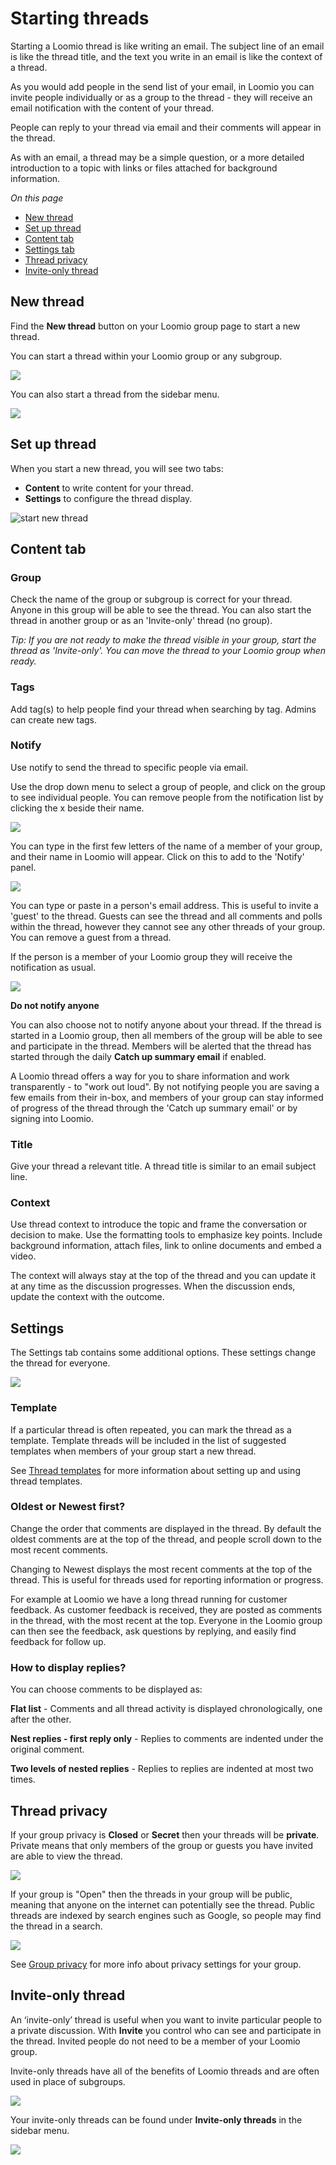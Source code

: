 # Starting threads

Starting a Loomio thread is like writing an email. The subject line of an email is like the thread title, and the text you write in an email is like the context of a thread.   

As you would add people in the send list of your email, in Loomio you can invite people individually or as a group to the thread - they will receive an email notification with the content of your thread.
 
People can reply to your thread via email and their comments will appear in the thread.
 
As with an email, a thread may be a simple question, or a more detailed introduction to a topic with links or files attached for background information.

*On this page*
- [New thread](#new-thread)
- [Set up thread](#set-up-thread)
- [Content tab](#content-tab)
- [Settings tab](#settings)
- [Thread privacy](#thread-privacy)
- [Invite-only thread](#invite-only-thread)
 
## New thread

Find the **New thread** button on your Loomio group page to start a new thread.

You can start a thread within your Loomio group or any subgroup.  

![](thread_new.png)

You can also start a thread from the sidebar menu.

![](thread_new_sidebar.png)

## Set up thread

When you start a new thread, you will see two tabs:

- **Content** to write content for your thread.
- **Settings** to configure the thread display.

![start new thread](thread_start_new_2.png)

## Content tab

### Group
Check the name of the group or subgroup is correct for your thread.  Anyone in this group will be able to see the thread. You can also start the thread in another group or as an 'Invite-only' thread (no group).

*Tip: If you are not ready to make the thread visible in your group, start the thread as 'Invite-only'.  You can move the thread to your Loomio group when ready.*

### Tags
Add tag(s) to help people find your thread when searching by tag.  Admins can create new tags. 

### Notify
Use notify to send the thread to specific people via email. 

Use the drop down menu to select a group of people, and click on the group to see individual people.  You can remove people from the notification list by clicking the x beside their name.  

![](thread_notification.png)

You can type in the first few letters of the name of a member of your group, and their name in Loomio will appear. Click on this to add to the 'Notify' panel.

![](thread_notify_user.png)

You can type or paste in a person's email address.  This is useful to invite a 'guest' to the thread.  Guests can see the thread and all comments and polls within the thread, however they cannot see any other threads of your group.  You can remove a guest from a thread. 

If the person is a member of your Loomio group they will receive the notification as usual.

![](thread_notify_email.png)

**Do not notify anyone**

You can also choose not to notify anyone about your thread.  If the thread is started in a Loomio group, then all members of the group will be able to see and participate in the thread.  Members will be alerted that the thread has started through the daily **Catch up summary email** if enabled.

A Loomio thread offers a way for you to share information and work transparently - to "work out loud".  By not notifying people you are saving a few emails from their in-box, and members of your group can stay informed of progress of the thread through the 'Catch up summary email' or by signing into Loomio. 

### Title
Give your thread a relevant title.  A thread title is similar to an email subject line.

### Context
Use thread context to introduce the topic and frame the conversation or decision to make. Use the formatting tools to emphasize key points. Include background information, attach files, link to online documents and embed a video. 

The context will always stay at the top of the thread and you can update it at any time as the discussion progresses.  When the discussion ends, update the context with the outcome.

## Settings
The Settings tab contains some additional options.  These settings change the thread for everyone.

![](thread_settings.png)

### Template
If a particular thread is often repeated, you can mark the thread as a template.  Template threads will be included in the list of suggested templates when members of your group start a new thread.

See [Thread templates](https://help.loomio.com/en/user_manual/threads/templates/index.html#thread-templates) for more information about setting up and using thread templates.

### Oldest or Newest first?
Change the order that comments are displayed in the thread.  By default the oldest comments are at the top of the thread, and people scroll down to the most recent comments.  

Changing to Newest displays the most recent comments at the top of the thread.  This is useful for threads used for reporting information or progress.  

For example at Loomio we have a long thread running for customer feedback.  As customer feedback is received, they are posted as comments in the thread, with the most recent at the top.  Everyone in the Loomio group can then see the feedback, ask questions by replying, and easily find feedback for follow up.

### How to display replies?
You can choose comments to be displayed as:

**Flat list** - Comments and all thread activity is displayed chronologically, one after the other.

**Nest replies - first reply only** - Replies to comments are indented under the original comment.

**Two levels of nested replies** - Replies to replies are indented at most two times.

## Thread privacy
If your group privacy is **Closed** or **Secret** then your threads will be **private**. Private means that only members of the group or guests you have invited are able to view the thread.

![](thread_private.png)

If your group is "Open" then the threads in your group will be public, meaning that anyone on the internet can potentially see the thread.  Public threads are indexed by search engines such as Google, so people may find the thread in a search.

![](thread_public.png)

See [Group privacy](https://help.loomio.com/en/user_manual/groups/settings/index.html#privacy) for more info about privacy settings for your group.

## Invite-only thread
An ‘invite-only’ thread is useful when you want to invite particular people to a private discussion. With **Invite** you control who can see and participate in the thread. Invited people do not need to be a member of your Loomio group.

Invite-only threads have all of the benefits of Loomio threads and are often used in place of subgroups.

![](thread_invite_only.png)

Your invite-only threads can be found under **Invite-only threads** in the sidebar menu.

![](sidebar_invite_only.png)
